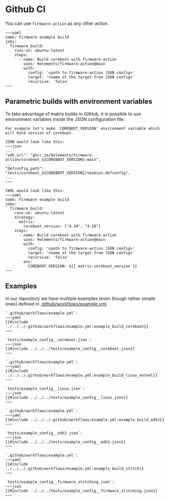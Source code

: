# Github CI

You can use `firmware-action` as any other action.

```admonish example
~~~yaml
name: Firmware example build
jobs:
  firmware_build:
    runs-on: ubuntu-latest
    steps:
      - name: Build coreboot with firmware-action
        uses: 9elements/firmware-action@main
        with:
          config: '<path to firmware-action JSON config>'
          target: '<name of the target from JSON config>'
          recursive: 'false'
~~~
```


## Parametric builds with environment variables

To take advantage of matrix builds in GitHub, it is possible to use environment variables inside the JSON configuration file.

```admonish example
For example let's make `COREBOOT_VERSION` environment variable which will hold version of coreboot.

JSON would look like this:
~~~json
...
"sdk_url": "ghcr.io/9elements/firmware-action/coreboot_${COREBOOT_VERSION}:main",
...
"defconfig_path": "tests/coreboot_${COREBOOT_VERSION}/seabios.defconfig",
...
~~~

YAML would look like this:
~~~yaml
name: Firmware example build
jobs:
  firmware_build:
    runs-on: ubuntu-latest
    strategy:
      matrix:
        coreboot_version: ["4.19", "4.20"]
    steps:
      - name: Build coreboot with firmware-action
        uses: 9elements/firmware-action@main
        with:
          config: '<path to firmware-action JSON config>'
          target: '<name of the target from JSON config>'
          recursive: 'false'
        env:
          COREBOOT_VERSION: ${{ matrix.coreboot_version }}
~~~
```


## Examples

In our repository we have multiple examples (even though rather simple ones) defined in [.github/workflows/example.yml](https://github.com/9elements/firmware-action/blob/main/.github/workflows/example.yml).

```admonish example collapsible=true title="Coreboot"
`.github/workflows/example.yml`:
~~~yaml
{{#include ../../../.github/workflows/example.yml:example_build_coreboot}}
~~~

`tests/example_config__coreboot.json`:
~~~json
{{#include ../../../tests/example_config__coreboot.json}}
~~~
```

```admonish example collapsible=true title="Linux Kernel"
`.github/workflows/example.yml`:
~~~yaml
{{#include ../../../.github/workflows/example.yml:example_build_linux_kernel}}
~~~

`tests/example_config__linux.json`:
~~~json
{{#include ../../../tests/example_config__linux.json}}
~~~
```

```admonish example collapsible=true title="Edk2"
`.github/workflows/example.yml`:
~~~yaml
{{#include ../../../.github/workflows/example.yml:example_build_edk2}}
~~~

`tests/example_config__edk2.json`:
~~~json
{{#include ../../../tests/example_config__edk2.json}}
~~~
```

```admonish example collapsible=true title="Firmware Stitching"
`.github/workflows/example.yml`:
~~~yaml
{{#include ../../../.github/workflows/example.yml:example_build_stitch}}
~~~

`tests/example_config__firmware_stitching.json`:
~~~json
{{#include ../../../tests/example_config__firmware_stitching.json}}
~~~
```

